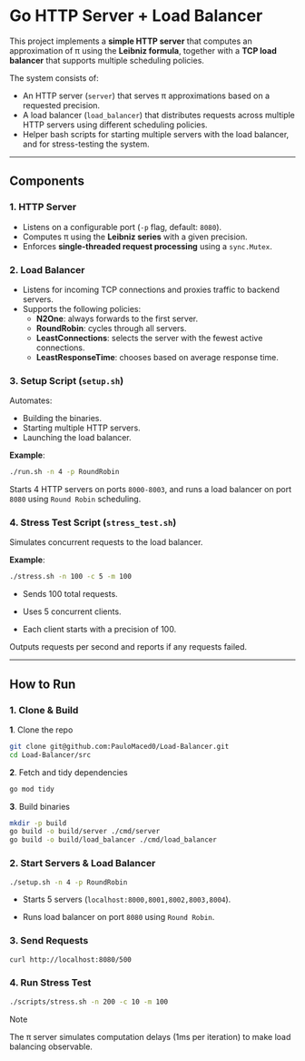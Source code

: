 # Go HTTP Server + Load Balancer

This project implements a **simple HTTP server** that computes an approximation of π using the **Leibniz formula**, together with a **TCP load balancer** that supports multiple scheduling policies.

The system consists of:
- An HTTP server (`server`) that serves π approximations based on a requested precision.
- A load balancer (`load_balancer`) that distributes requests across multiple HTTP servers using different scheduling policies.
- Helper bash scripts for starting multiple servers with the load balancer, and for stress-testing the system.

---

## Components

### 1. HTTP Server

- Listens on a configurable port (`-p` flag, default: `8080`).
- Computes π using the **Leibniz series** with a given precision.
- Enforces **single-threaded request processing** using a `sync.Mutex`.

### 2. Load Balancer 

- Listens for incoming TCP connections and proxies traffic to backend servers.
- Supports the following policies:
    - **N2One**: always forwards to the first server.
    - **RoundRobin**: cycles through all servers.
    - **LeastConnections**: selects the server with the fewest active connections.
    - **LeastResponseTime**: chooses based on average response time.
    
### 3. Setup Script (`setup.sh`)

Automates:

- Building the binaries.
- Starting multiple HTTP servers.
- Launching the load balancer.

**Example**:

```bash
./run.sh -n 4 -p RoundRobin
```

Starts 4 HTTP servers on ports `8000-8003`, and runs a load balancer on port `8080` using `Round Robin` scheduling.

### 4. Stress Test Script (`stress_test.sh`)

Simulates concurrent requests to the load balancer.

**Example**:

```bash
./stress.sh -n 100 -c 5 -m 100
```

- Sends 100 total requests.

- Uses 5 concurrent clients.

- Each client starts with a precision of 100.

Outputs requests per second and reports if any requests failed.

---

## How to Run

### 1. Clone & Build

**1**. Clone the repo

```bash
git clone git@github.com:PauloMaced0/Load-Balancer.git
cd Load-Balancer/src 
```

**2**. Fetch and tidy dependencies

```bash
go mod tidy
```

**3**. Build binaries

```bash
mkdir -p build 
go build -o build/server ./cmd/server
go build -o build/load_balancer ./cmd/load_balancer
```

### 2. Start Servers & Load Balancer

```bash
./setup.sh -n 4 -p RoundRobin 
```

- Starts 5 servers (`localhost:8000,8001,8002,8003,8004`).

- Runs load balancer on port `8080` using `Round Robin`.

### 3. Send Requests

```bash
curl http://localhost:8080/500
```

### 4. Run Stress Test

```bash
./scripts/stress.sh -n 200 -c 10 -m 100
```

> [!NOTE]
> The π server simulates computation delays (1ms per iteration) to make load balancing observable.
